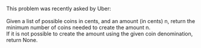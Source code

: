 This problem was recently asked by Uber:
<br><br>
Given a list of possible coins in cents, and an amount (in cents) n, return the minimum number of coins needed to create the amount n. 
<br>If it is not possible to create the amount using the given coin denomination, return None.
